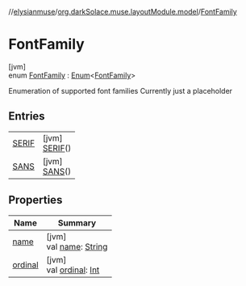 //[elysianmuse](../../../index.md)/[org.darkSolace.muse.layoutModule.model](../index.md)/[FontFamily](index.md)

# FontFamily

[jvm]\
enum [FontFamily](index.md) : [Enum](https://kotlinlang.org/api/latest/jvm/stdlib/kotlin/-enum/index.html)&lt;[FontFamily](index.md)&gt; 

Enumeration of supported font families Currently just a placeholder

## Entries

| | |
|---|---|
| [SERIF](-s-e-r-i-f/index.md) | [jvm]<br>[SERIF](-s-e-r-i-f/index.md)() |
| [SANS](-s-a-n-s/index.md) | [jvm]<br>[SANS](-s-a-n-s/index.md)() |

## Properties

| Name | Summary |
|---|---|
| [name](../../org.darkSolace.muse.userModule.model/-user-tag/-a-r-t-i-s-t/index.md#-372974862%2FProperties%2F-1216412040) | [jvm]<br>val [name](../../org.darkSolace.muse.userModule.model/-user-tag/-a-r-t-i-s-t/index.md#-372974862%2FProperties%2F-1216412040): [String](https://kotlinlang.org/api/latest/jvm/stdlib/kotlin/-string/index.html) |
| [ordinal](../../org.darkSolace.muse.userModule.model/-user-tag/-a-r-t-i-s-t/index.md#-739389684%2FProperties%2F-1216412040) | [jvm]<br>val [ordinal](../../org.darkSolace.muse.userModule.model/-user-tag/-a-r-t-i-s-t/index.md#-739389684%2FProperties%2F-1216412040): [Int](https://kotlinlang.org/api/latest/jvm/stdlib/kotlin/-int/index.html) |
